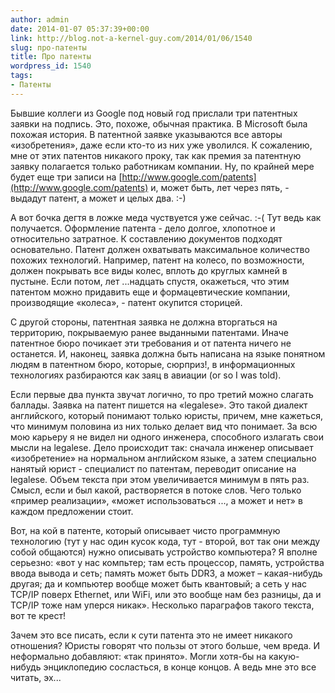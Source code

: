 ```yaml
---
author: admin
date: 2014-01-07 05:37:39+00:00
link: http://blog.not-a-kernel-guy.com/2014/01/06/1540
slug: про-патенты
title: Про патенты
wordpress_id: 1540
tags:
- Патенты
---
```


Бывшие коллеги из Google под новый год прислали три патентных заявки на подпись. Это, похоже, обычная практика. В Microsoft была похожая история. В патентной заявке указываются все авторы «изобретения», даже если кто-то из них уже уволился. К сожалению, мне от этих патентов никакого проку, так как премия за патентную заявку полагается только работникам компании. Ну, по крайней мере будет еще три записи на [http://www.google.com/patents](http://www.google.com/patents) и, может быть, лет через пять, - выдадут патент, а может и целых два. :-)

А вот бочка дегтя в ложке меда чуствуется уже сейчас. :-( Тут ведь как получается. Оформление патента - дело долгое, хлопотное и относительно затратное. К составлению документов подходят основательно. Патент должен охватывать максимальное количество похожих технологий. Например, патент на колесо, по возможности, должен покрывать все виды колес, вплоть до круглых камней в пустыне. Если потом, лет ...надцать спустя, окажеться, что этим патентом можно придавить еще и формацевтические компании, производящие «колеса», - патент окупится сторицей.

С другой стороны, патентная заявка не должна вторгаться на территорию, покрываемую ранее выданными патентами. Иначе патентное бюро почикает эти требования и от патента ничего не останется. И, наконец, заявка должна быть написана на языке понятном людям в патентном бюро, которые, сюрприз!, в информационных технологиях разбираются как заяц в авиации (or so I was told).

Если первые два пункта звучат логично, то про третий можно слагать баллады. Заявка на патент пишется на «legalese». Это такой диалект английского, который понимают только юристы, причем, мне кажеться, что минимум половина из них только делает вид что понимает. За всю мою карьеру я не видел ни одного инженера, способного излагать свои мысли на legalese. Дело происходит так: сначала инженер описывает «изобретение» на нормальном английском языке, а затем специально нанятый юрист - специалист по патентам, переводит описание на legalese. Объем текста при этом увеличивается минимум в пять раз. Смысл, если и был какой, растворяется в потоке слов. Чего только «пример реализации», «может использоваться ..., а может и нет» в каждом предложении стоит.

Вот, на кой в патенте, который описывает чисто программную технологию (тут у нас один кусок кода, тут - второй, вот так они между собой общаются) нужно описывать устройство компьютера? Я вполне серьезно: «вот у нас компьтер; там есть процессор, память, устройства ввода вывода и сеть; память может быть DDR3, а может – какая-нибудь другая; да и компьютер вообще может быть квантовый; а сеть у нас TCP/IP поверх Ethernet, или WiFi, или это вообще нам без разницы, да и TCP/IP тоже нам уперся никак». Несколько параграфов такого текста, вот те крест!

Зачем это все писать, если к сути патента это не имеет никакого отношения? Юристы говорят что пользы от этого больше, чем вреда. И неформально добавляют: «так принято». Могли хотя-бы на какую-нибудь энциклопедию сосласться, в конце концов. А ведь мне это все читать, эх...
